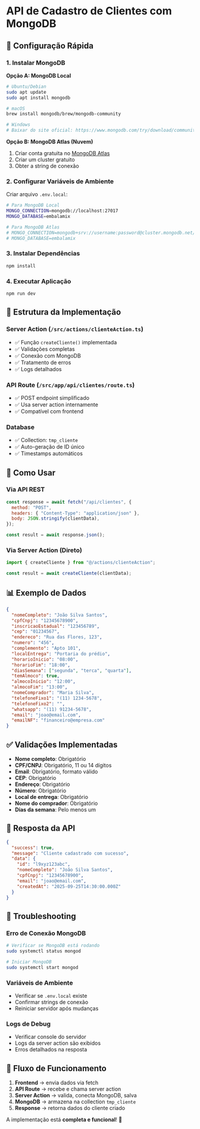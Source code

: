 # API de Cadastro de Clientes com MongoDB

## 🚀 Configuração Rápida

### 1. Instalar MongoDB

**Opção A: MongoDB Local**

```bash
# Ubuntu/Debian
sudo apt update
sudo apt install mongodb

# macOS
brew install mongodb/brew/mongodb-community

# Windows
# Baixar do site oficial: https://www.mongodb.com/try/download/community
```

**Opção B: MongoDB Atlas (Nuvem)**

1. Criar conta gratuita no [MongoDB Atlas](https://www.mongodb.com/atlas)
2. Criar um cluster gratuito
3. Obter a string de conexão

### 2. Configurar Variáveis de Ambiente

Criar arquivo `.env.local`:

```bash
# Para MongoDB Local
MONGO_CONNECTION=mongodb://localhost:27017
MONGO_DATABASE=embalamix

# Para MongoDB Atlas
# MONGO_CONNECTION=mongodb+srv://username:password@cluster.mongodb.net/
# MONGO_DATABASE=embalamix
```

### 3. Instalar Dependências

```bash
npm install
```

### 4. Executar Aplicação

```bash
npm run dev
```

## 📁 Estrutura da Implementação

### Server Action (`/src/actions/clienteAction.ts`)

- ✅ Função `createCliente()` implementada
- ✅ Validações completas
- ✅ Conexão com MongoDB
- ✅ Tratamento de erros
- ✅ Logs detalhados

### API Route (`/src/app/api/clientes/route.ts`)

- ✅ POST endpoint simplificado
- ✅ Usa server action internamente
- ✅ Compatível com frontend

### Database

- ✅ Collection: `tmp_cliente`
- ✅ Auto-geração de ID único
- ✅ Timestamps automáticos

## 🔧 Como Usar

### Via API REST

```javascript
const response = await fetch("/api/clientes", {
  method: "POST",
  headers: { "Content-Type": "application/json" },
  body: JSON.stringify(clientData),
});

const result = await response.json();
```

### Via Server Action (Direto)

```javascript
import { createCliente } from "@/actions/clienteAction";

const result = await createCliente(clientData);
```

## 📊 Exemplo de Dados

```json
{
  "nomeCompleto": "João Silva Santos",
  "cpfCnpj": "12345678900",
  "inscricaoEstadual": "123456789",
  "cep": "01234567",
  "endereco": "Rua das Flores, 123",
  "numero": "456",
  "complemento": "Apto 101",
  "localEntrega": "Portaria do prédio",
  "horarioInicio": "08:00",
  "horarioFim": "18:00",
  "diasSemana": ["segunda", "terca", "quarta"],
  "temAlmoco": true,
  "almocoInicio": "12:00",
  "almocoFim": "13:00",
  "nomeComprador": "Maria Silva",
  "telefoneFixo1": "(11) 1234-5678",
  "telefoneFixo2": "",
  "whatsapp": "(11) 91234-5678",
  "email": "joao@email.com",
  "emailNF": "financeiro@empresa.com"
}
```

## ✅ Validações Implementadas

- **Nome completo**: Obrigatório
- **CPF/CNPJ**: Obrigatório, 11 ou 14 dígitos
- **Email**: Obrigatório, formato válido
- **CEP**: Obrigatório
- **Endereço**: Obrigatório
- **Número**: Obrigatório
- **Local de entrega**: Obrigatório
- **Nome do comprador**: Obrigatório
- **Dias da semana**: Pelo menos um

## 📝 Resposta da API

```json
{
  "success": true,
  "message": "Cliente cadastrado com sucesso",
  "data": {
    "id": "l9xyz123abc",
    "nomeCompleto": "João Silva Santos",
    "cpfCnpj": "12345678900",
    "email": "joao@email.com",
    "createdAt": "2025-09-25T14:30:00.000Z"
  }
}
```

## 🚨 Troubleshooting

### Erro de Conexão MongoDB

```bash
# Verificar se MongoDB está rodando
sudo systemctl status mongod

# Iniciar MongoDB
sudo systemctl start mongod
```

### Variáveis de Ambiente

- Verificar se `.env.local` existe
- Confirmar strings de conexão
- Reiniciar servidor após mudanças

### Logs de Debug

- Verificar console do servidor
- Logs da server action são exibidos
- Erros detalhados na resposta

## 🔄 Fluxo de Funcionamento

1. **Frontend** → envia dados via fetch
2. **API Route** → recebe e chama server action
3. **Server Action** → valida, conecta MongoDB, salva
4. **MongoDB** → armazena na collection `tmp_cliente`
5. **Response** → retorna dados do cliente criado

A implementação está **completa e funcional**! 🎯
